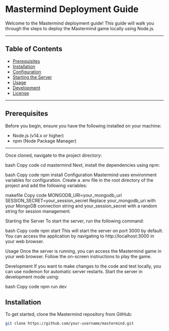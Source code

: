 # Mastermind Deployment Guide

Welcome to the Mastermind deployment guide! This guide will walk you through the steps to deploy the Mastermind game locally using Node.js.

---

## Table of Contents

- [Prerequisites](#prerequisites)
- [Installation](#installation)
- [Configuration](#configuration)
- [Starting the Server](#starting-the-server)
- [Usage](#usage)
- [Development](#development)
- [License](#license)

---

## Prerequisites

Before you begin, ensure you have the following installed on your machine:

- Node.js (v14.x or higher)
- npm (Node Package Manager)

---

Once cloned, navigate to the project directory:

bash
Copy code
cd mastermind
Next, install the dependencies using npm:

bash
Copy code
npm install
Configuration
Mastermind uses environment variables for configuration. Create a .env file in the root directory of the project and add the following variables:

makefile
Copy code
MONGODB_URI=your_mongodb_uri
SESSION_SECRET=your_session_secret
Replace your_mongodb_uri with your MongoDB connection string and your_session_secret with a random string for session management.

Starting the Server
To start the server, run the following command:

bash
Copy code
npm start
This will start the server on port 3000 by default. You can access the application by navigating to http://localhost:3000 in your web browser.

Usage
Once the server is running, you can access the Mastermind game in your web browser. Follow the on-screen instructions to play the game.

Development
If you want to make changes to the code and test locally, you can use nodemon for automatic server restarts. Start the server in development mode using:

bash
Copy code
npm run dev


## Installation

To get started, clone the Mastermind repository from GitHub:

```bash
git clone https://github.com/your-username/mastermind.git
